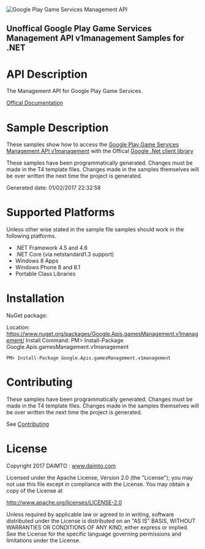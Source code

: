 ﻿![Google Play Game Services Management API](https://www.gstatic.com/images/branding/product/1x/googleg_32dp.png)

## Unoffical Google Play Game Services Management API v1management Samples for .NET  ##

API Description
=============

The Management API for Google Play Game Services.

[Offical Documentation](https://developers.google.com/games/services)

Sample Description
=============

These samples show how to access the [Google Play Game Services Management API v1management](https://developers.google.com/games/services) with the Offical [Google .Net client library](https://github.com/google/google-api-dotnet-client)

These samples have been programmatically generated. Changes must be made in the T4 template files. Changes made in the samples themselves will be over written the next time the project is generated.

Generated date: 01/02/2017 22:32:58 

Supported Platforms
=================================

Unless other wise stated in the sample file samples should work in the following platforms.

* .NET Framework 4.5 and 4.6
* .NET Core (via netstandard1.3 support)
* Windows 8 Apps
* Windows Phone 8 and 8.1
* Portable Class Libraries

Installation
=================================

NuGet package:

Location: https://www.nuget.org/packages/Google.Apis.gamesManagement.v1management/ 
Install Command: PM>  Install-Package Google.Apis.gamesManagement.v1management

```
PM> Install-Package Google.Apis.gamesManagement.v1management
```

Contributing
=================================

These samples have been programmatically generated. Changes must be made in the T4 template files. Changes made in the samples themselves will be over written the next time the project is generated.

See [Contributing](CONTRIBUTING.md)

License
=================================

Copyright 2017 DAIMTO :  www.daimto.com

Licensed under the Apache License, Version 2.0 (the "License"); you may not use this file except in compliance with
the License. You may obtain a copy of the License at

http://www.apache.org/licenses/LICENSE-2.0

Unless required by applicable law or agreed to in writing, software distributed under the License is distributed on
an "AS IS" BASIS, WITHOUT WARRANTIES OR CONDITIONS OF ANY KIND, either express or implied. See the License for the
specific language governing permissions and limitations under the License.